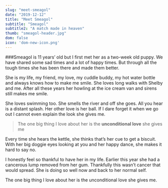 ```yaml
---
slug: "meet-smeagol"
date: "2019-12-12"
title: "Meet Smeagol"
subtitle: "Smeagol"
subtitle2: "A match made in heaven"
thumb: "smeagol-header.jpg"
dom: false
icon: 'dom-new-icon.png'
---
```


###Smeagol is 11 years’ old but I first met her as a two-week old puppy. We have shared some sad times and a lot of happy times. But through all the tough times she has been there and made them better.

She is my life, my friend, my love, my cuddle buddy, my hot water bottle and always knows how to make me smile. She loves long walks with Shelby and me. After all these years her howling at the ice cream van and sirens still makes me smile.

She loves swimming too. She smells the river and off she goes. All you hear is a distant splash. Her other love is her ball. If I dare forget it when we go out I cannot even explain the look she gives me.

> The one big thing I love about her is the **unconditional love** she gives me

Every time she hears the kettle, she thinks that’s her cue to get a biscuit. With her big doggie eyes looking at you and her happy dance, she makes it hard to say no.

I honestly feel so thankful to have her in my life. Earlier this year she had a cancerous lump removed from her gum. Thankfully this wasn’t cancer that would spread. She is doing so well now and back to her normal self.

The one big thing I love about her is the unconditional love she gives me.
